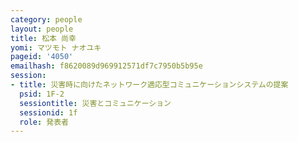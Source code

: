 ```yaml
---
category: people
layout: people
title: 松本 尚幸
yomi: マツモト ナオユキ
pageid: '4050'
emailhash: f8620089d969912571df7c7950b5b95e
session:
- title: 災害時に向けたネットワーク適応型コミュニケーションシステムの提案
  psid: 1F-2
  sessiontitle: 災害とコミュニケーション
  sessionid: 1f
  role: 発表者
---
```

